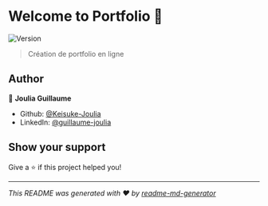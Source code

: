 # Welcome to Portfolio 👋
![Version](https://img.shields.io/badge/version-Checkpoint-blue.svg?cacheSeconds=2592000)

> Création de portfolio en ligne

## Author

👤 **Joulia Guillaume**

* Github: [@Keisuke-Joulia](https://github.com/Keisuke-Joulia)
* LinkedIn: [@guillaume-joulia](https://linkedin.com/in/guillaume-joulia)

## Show your support

Give a ⭐️ if this project helped you!


***
_This README was generated with ❤️ by [readme-md-generator](https://github.com/kefranabg/readme-md-generator)_